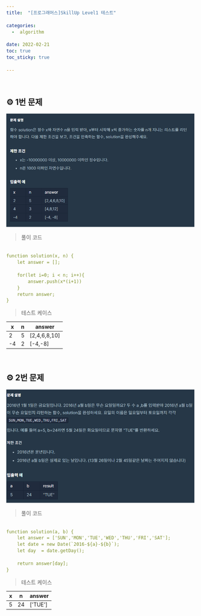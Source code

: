 ```yaml
---
title:  "[프로그래머스]SkillUp Level1 테스트" 

categories:
  -  algorithm
  
date: 2022-02-21
toc: true
toc_sticky: true

---
```

<br/>

## ⚙️ 1번 문제
<img src="/img/Algorithm/2022_02_21_1.PNG" style="width:500px; height:300px"/>

> 풀이 코드

```yaml

function solution(x, n) {
    let answer = [];

    for(let i=0; i < n; i++){
        answer.push(x*(i+1))
    }
    return answer;
}

```

> 테스트 케이스

|x|n|answer|
|------|---|---|
|2|5|[2,4,6,8,10]|
|-4|2|[-4,-8]|

<br/>

## ⚙️ 2번 문제
<img src="/img/Algorithm/2022_02_21_2.PNG" style="width:500px; height:300px"/>

> 풀이 코드

```yaml

function solution(a, b) {
    let answer = ['SUN','MON','TUE','WED','THU','FRI','SAT'];
    let date = new Date(`2016-${a}-${b}`);
    let day  = date.getDay();

    return answer[day];
}

```

> 테스트 케이스

|x|n|answer|
|------|---|---|
|5|24|['TUE']|

